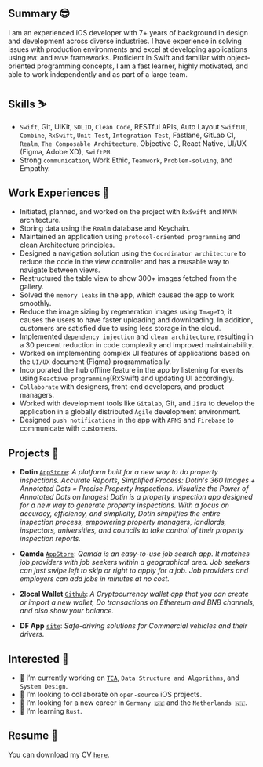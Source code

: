 ## Summary 😎
I am an experienced iOS developer with 7+ years of background in design and development across diverse industries. I have experience in solving issues with production environments and excel at developing applications using `MVC` and `MVVM` frameworks. Proficient in Swift and familiar with object-oriented programming concepts, I am a fast learner, highly motivated, and able to work independently and as part of a large team.

## Skills ⛷️
- `Swift`, Git, UIKit, `SOLID`, `Clean Code`, RESTful APIs, Auto Layout
`SwiftUI`, `Combine`, `RxSwift`, `Unit Test`, `Integration Test`, Fastlane, GitLab CI, `Realm`, `The Composable Architecture`, Objective‐C, React Native, UI/UX (Figma, Adobe XD), `SwiftPM`.
- Strong `communication`, Work Ethic, `Teamwork`, `Problem-solving`, and Empathy.

## Work Experiences 🔬
- Initiated, planned, and worked on the project with `RxSwift` and `MVVM` architecture.
- Storing data using the `Realm` database and Keychain.
- Maintained an application using `protocol‐oriented programming` and clean Architecture principles.
- Designed a navigation solution using the `Coordinator architecture` to reduce the code in the view controller and has a reusable way to navigate between views.
- Restructured the table view to show 300+ images fetched from the gallery.
- Solved the `memory leaks` in the app, which caused the app to work smoothly.
- Reduce the image sizing by regeneration images using `ImageIO`; it causes the users to have faster uploading and downloading. In addition, customers are satisfied due to using less storage in the cloud.
- Implemented `dependency injection` and `clean architecture`, resulting in a 30 percent reduction in code complexity and improved maintainability.
- Worked on implementing complex UI features of applications based on the `UI/UX` document (Figma) programmatically.
- Incorporated the hub offline feature in the app by listening for events using `Reactive programming`(RxSwift) and updating UI accordingly.
- `Collaborate` with designers, front-end developers, and product managers.
- Worked with development tools like `Gitalab`, Git, and `Jira` to develop the application in a globally distributed `Agile` development environment.
- Designed `push notifications` in the app with `APNS` and `Firebase` to communicate with customers.

## Projects 📱

- **Dotin** [`AppStore`](https://apps.apple.com/gb/app/dotin/id1621066840): *A platform built for a new way to do property inspections. Accurate Reports, Simplified Process: Dotin's 360 Images + Annotated Dots = Precise Property Inspections. Visualize the Power of Annotated Dots on Images! Dotin is a property inspection app designed for a new way to generate property inspections. With a focus on accuracy, efficiency, and simplicity, Dotin simplifies the entire inspection process, empowering property managers, landlords, inspectors, universities, and councils to take control of their property inspection reports.*

- **Qamda** [`AppStore`](https://apps.apple.com/de/app/qamda/id1534250181): *Qamda is an easy-to-use job search app. It matches job providers with job seekers within a geographical area. Job seekers can just swipe left to skip or right to apply for a job. Job providers and employers can add jobs in minutes at no cost.*

- **2local Wallet** [`Github`](https://github.com/2local/iOSWallet): *A Cryptocurrency wallet app that you can create or import a new wallet, Do transactions on Ethereum and BNB channels, and also show your balance.*
- **DF App** [`site`](http://distractfree.com): *Safe-driving solutions for Commercial vehicles and their drivers.*

## Interested 🧐
- 🔭 I’m currently working on [`TCA`](https://github.com/pointfreeco/swift-composable-architecture), `Data Structure and Algorithms`, and `System Design`.
- 👯 I’m looking to collaborate on `open-source` iOS projects.
- 🤔 I’m looking for a new career in `Germany 🇩🇪` and the `Netherlands 🇳🇱`.
- 📖 I’m learning `Rust`.

## Resume 📝
You can download my CV [`here`](https://github.com/IbrahimHosseini/IbrahimHosseini/files/14486219/Ibrahim_Hosseini.pdf).
